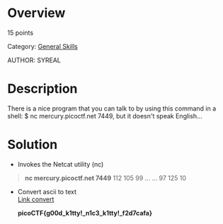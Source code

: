 # Overview 
15 points

Category: [General Skills]()

AUTHOR: SYREAL

# Description
There is a nice program that you can talk to by using this command in a shell: $ nc mercury.picoctf.net 7449, but it doesn't speak English...

# Solution
-  Invokes the Netcat utility (nc)
  > **nc mercury.picoctf.net 7449**
112 
105 
99 
...
...
97 
125 
10 
- Convert ascii to text  
  [Link convert](https://www.duplichecker.com/ascii-to-text.php)

  **picoCTF{g00d_k1tty!_n1c3_k1tty!_f2d7cafa}**